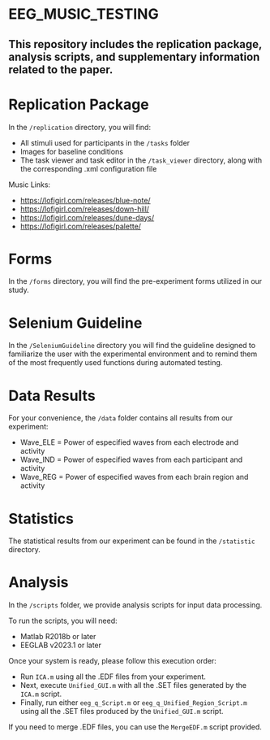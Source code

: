# EEG_MUSIC_TESTING

## This repository includes the replication package, analysis scripts, and supplementary information related to the paper.

# Replication Package

In the `/replication` directory, you will find:

 - All stimuli used for participants in the `/tasks` folder
 - Images for baseline conditions
 - The task viewer and task editor in the `/task_viewer` directory, along with the corresponding .xml configuration file

Music Links:

 - https://lofigirl.com/releases/blue-note/
 - https://lofigirl.com/releases/down-hill/
 - https://lofigirl.com/releases/dune-days/
 - https://lofigirl.com/releases/palette/

# Forms

In the `/forms` directory, you will find the pre-experiment forms utilized in our study.

# Selenium Guideline

In the `/SeleniumGuideline` directory you will find the guideline designed to familiarize the user with the experimental environment and to remind them of the most frequently used functions during automated testing.

# Data Results

For your convenience, the `/data` folder contains all results from our experiment:

 - Wave_ELE = Power of especified waves from each electrode and activity
 - Wave_IND = Power of especified waves from each participant and activity
 - Wave_REG = Power of especified waves from each brain region and activity

# Statistics

The statistical results from our experiment can be found in the `/statistic` directory.

# Analysis 

In the `/scripts` folder, we provide analysis scripts for input data processing.

To run the scripts, you will need:

 - Matlab R2018b or later 
 - EEGLAB v2023.1 or later

Once your system is ready, please follow this execution order:

 - Run `ICA.m` using all the .EDF files from your experiment.
 - Next, execute `Unified_GUI.m` with all the .SET files generated by the `ICA.m` script.
 - Finally, run either `eeg_q_Script.m` or `eeg_q_Unified_Region_Script.m` using all the .SET files produced by the `Unified_GUI.m` script.

If you need to merge .EDF files, you can use the `MergeEDF.m` script provided.














